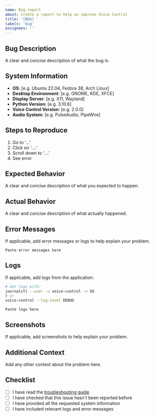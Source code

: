 ```yaml
---
name: Bug report
about: Create a report to help us improve Voice Control
title: '[BUG] '
labels: 'bug'
assignees: ''
---
```


## Bug Description
A clear and concise description of what the bug is.

## System Information
- **OS**: [e.g. Ubuntu 22.04, Fedora 38, Arch Linux]
- **Desktop Environment**: [e.g. GNOME, KDE, XFCE]
- **Display Server**: [e.g. X11, Wayland]
- **Python Version**: [e.g. 3.10.6]
- **Voice Control Version**: [e.g. 2.0.0]
- **Audio System**: [e.g. PulseAudio, PipeWire]

## Steps to Reproduce
1. Go to '...'
2. Click on '....'
3. Scroll down to '....'
4. See error

## Expected Behavior
A clear and concise description of what you expected to happen.

## Actual Behavior
A clear and concise description of what actually happened.

## Error Messages
If applicable, add error messages or logs to help explain your problem.

```
Paste error messages here
```

## Logs
If applicable, add logs from the application:

```bash
# Get logs with:
journalctl --user -u voice-control -n 50
# or
voice-control --log-level DEBUG
```

```
Paste logs here
```

## Screenshots
If applicable, add screenshots to help explain your problem.

## Additional Context
Add any other context about the problem here.

## Checklist
- [ ] I have read the [troubleshooting guide](../docs/troubleshooting.md)
- [ ] I have checked that this issue hasn't been reported before
- [ ] I have provided all the requested system information
- [ ] I have included relevant logs and error messages